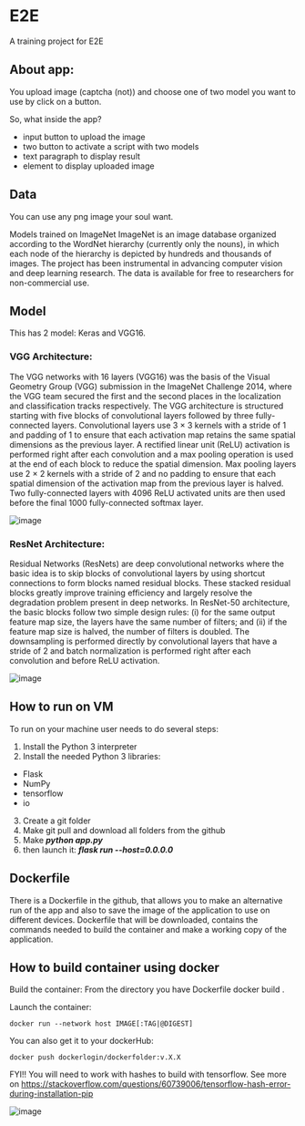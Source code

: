 # E2E
A training project for E2E
## About app:
You upload image (captcha (not)) and choose one of two model you want to use by click on a button.

So, what inside the app?

- input button to upload the image
- two button to activate a script with two models
- text paragraph to display result
- element to display uploaded image
## Data
You can use any png image your soul want.

Models trained on ImageNet
ImageNet is an image database organized according to the WordNet hierarchy (currently only the nouns), in which each node of the hierarchy is depicted by hundreds and thousands of images. The project has been instrumental in advancing computer vision and deep learning research. The data is available for free to researchers for non-commercial use.
## Model
This has 2 model: Keras and VGG16.
### VGG Architecture: 
The VGG networks with 16
layers (VGG16) was the basis of the Visual Geometry Group (VGG) submission in the ImageNet Challenge 2014, where the VGG team secured the
first and the second places in the localization and classification tracks respectively.
The VGG architecture is structured starting with five blocks of convolutional layers followed by three fully-connected layers. Convolutional layers use 3 × 3 kernels with a stride of 1 and padding of 1 to ensure that each activation map retains the same spatial dimensions as the previous layer. A rectified linear unit (ReLU) activation is performed right after each convolution and a max pooling operation is used at the end of each block to reduce the spatial dimension. Max pooling layers use 2 × 2 kernels with a stride of 2 and no padding to ensure that each spatial dimension of the activation map from the previous layer is halved. Two fully-connected layers with 4096 ReLU activated units are then used before the final 1000 fully-connected softmax layer.


![image](https://user-images.githubusercontent.com/35465478/172067956-804c9b4a-7468-4d1e-908c-964eb9f7397e.png)

### ResNet Architecture: 
Residual Networks (ResNets) are deep convolutional networks where the basic idea is to skip blocks of convolutional layers by using shortcut connections to form blocks named residual blocks. These stacked residual blocks greatly improve training efficiency and largely resolve the degradation problem present in deep networks. In ResNet-50 architecture, the basic blocks follow two simple design rules: (i) for the same output feature map size, the layers have the same number of filters; and (ii) if the feature map size is halved, the number of filters is doubled. The downsampling is performed directly by convolutional layers that have a stride of 2 and batch normalization is performed right after each convolution and before ReLU activation.

![image](https://user-images.githubusercontent.com/35465478/172068069-a95d3816-26ca-4af3-810e-63e8b03dbcbb.png)

## How to run on VM
To run on your machine user needs to do several steps:

 1. Install	the Python 3 interpreter
 2. Install the needed Python 3 libraries: 
  - Flask
  - NumPy
  - tensorflow
  - io
 3. Create a git folder
 4. Make git pull and download all folders from the github
 5. Make ***python app.py*** 
 6. then launch it: ***flask run --host=0.0.0.0***

## Dockerfile
There is a Dockerfile in the github, that allows you to make an alternative run of the app and also to save the image of the application to use on different devices.
Dockerfile that will be downloaded, contains the commands needed to build the container and make a working copy of the application.

## How to build container using docker
Build the container:
 From the directory you have Dockerfile
    docker build .
    
Launch the container:

    docker run --network host IMAGE[:TAG|@DIGEST]
    
 You can also get it to your dockerHub:

    docker push dockerlogin/dockerfolder:v.X.X
    
FYI!! You will need to work with hashes to build with tensorflow. See more on https://stackoverflow.com/questions/60739006/tensorflow-hash-error-during-installation-pip


![image](https://user-images.githubusercontent.com/35465478/172594987-5a35c0ea-0135-4a11-9db2-dffe2b45774e.png)
